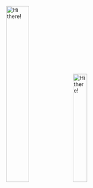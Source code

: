 <img src="https://media.giphy.com/media/nvECTxhPv3kmttXuX3/giphy.gif" alt="Hi there!" width="34.8%" ></img>
<img src="https://media.giphy.com/media/3VqwybeUzEYaFwvC6J/giphy.gif" alt="Hi there!" width="27.3%" ></img>
